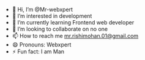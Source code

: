 - 👋 Hi, I’m @Mr-webxpert
- 👀 I’m interested in development
- 🌱 I’m currently learning Frontend web developer
- 💞️ I’m looking to collaborate on no one
- 📫 How to reach me mr.rishimohan.01@gmail.com
- 😄 Pronouns: Webxpert
- ⚡ Fun fact: I am Man

<!---
Mr-webxpert/Mr-webxpert is a ✨ special ✨ repository because its `README.md` (this file) appears on your GitHub profile.
You can click the Preview link to take a look at your changes.
--->
